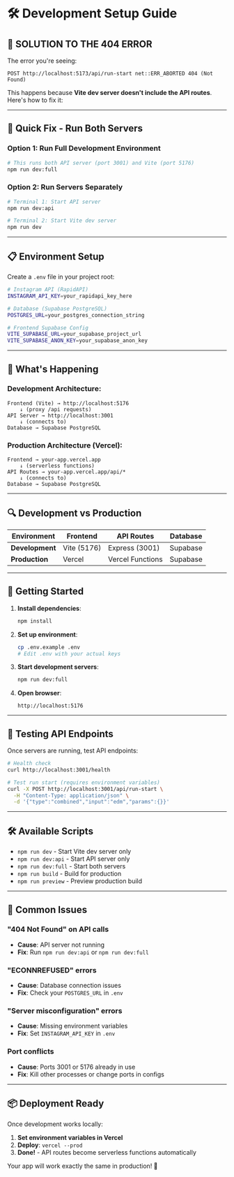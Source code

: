 # 🛠️ Development Setup Guide

## 🚨 **SOLUTION TO THE 404 ERROR**

The error you're seeing:
```
POST http://localhost:5173/api/run-start net::ERR_ABORTED 404 (Not Found)
```

This happens because **Vite dev server doesn't include the API routes**. Here's how to fix it:

---

## 🔧 **Quick Fix - Run Both Servers**

### **Option 1: Run Full Development Environment**
```bash
# This runs both API server (port 3001) and Vite (port 5176) 
npm run dev:full
```

### **Option 2: Run Servers Separately**
```bash
# Terminal 1: Start API server
npm run dev:api

# Terminal 2: Start Vite dev server  
npm run dev
```

---

## 📋 **Environment Setup**

Create a `.env` file in your project root:

```bash
# Instagram API (RapidAPI)
INSTAGRAM_API_KEY=your_rapidapi_key_here

# Database (Supabase PostgreSQL)
POSTGRES_URL=your_postgres_connection_string

# Frontend Supabase Config  
VITE_SUPABASE_URL=your_supabase_project_url
VITE_SUPABASE_ANON_KEY=your_supabase_anon_key
```

---

## 🎯 **What's Happening**

### **Development Architecture**:
```
Frontend (Vite) → http://localhost:5176
    ↓ (proxy /api requests)
API Server → http://localhost:3001
    ↓ (connects to)
Database → Supabase PostgreSQL
```

### **Production Architecture** (Vercel):
```
Frontend → your-app.vercel.app
    ↓ (serverless functions)
API Routes → your-app.vercel.app/api/*
    ↓ (connects to)
Database → Supabase PostgreSQL
```

---

## 🔍 **Development vs Production**

| Environment | Frontend | API Routes | Database |
|-------------|----------|------------|----------|
| **Development** | Vite (5176) | Express (3001) | Supabase |
| **Production** | Vercel | Vercel Functions | Supabase |

---

## 🚀 **Getting Started**

1. **Install dependencies**:
   ```bash
   npm install
   ```

2. **Set up environment**:
   ```bash
   cp .env.example .env
   # Edit .env with your actual keys
   ```

3. **Start development servers**:
   ```bash
   npm run dev:full
   ```

4. **Open browser**:
   ```
   http://localhost:5176
   ```

---

## 🧪 **Testing API Endpoints**

Once servers are running, test API endpoints:

```bash
# Health check
curl http://localhost:3001/health

# Test run start (requires environment variables)
curl -X POST http://localhost:3001/api/run-start \
  -H "Content-Type: application/json" \
  -d '{"type":"combined","input":"edm","params":{}}'
```

---

## 🛠️ **Available Scripts**

- `npm run dev` - Start Vite dev server only
- `npm run dev:api` - Start API server only  
- `npm run dev:full` - Start both servers
- `npm run build` - Build for production
- `npm run preview` - Preview production build

---

## 🚨 **Common Issues**

### **"404 Not Found" on API calls**
- **Cause**: API server not running
- **Fix**: Run `npm run dev:api` or `npm run dev:full`

### **"ECONNREFUSED" errors**
- **Cause**: Database connection issues
- **Fix**: Check your `POSTGRES_URL` in `.env`

### **"Server misconfiguration" errors**  
- **Cause**: Missing environment variables
- **Fix**: Set `INSTAGRAM_API_KEY` in `.env`

### **Port conflicts**
- **Cause**: Ports 3001 or 5176 already in use
- **Fix**: Kill other processes or change ports in configs

---

## 📦 **Deployment Ready**

Once development works locally:

1. **Set environment variables in Vercel**
2. **Deploy**: `vercel --prod`
3. **Done!** - API routes become serverless functions automatically

Your app will work exactly the same in production! 🎉
